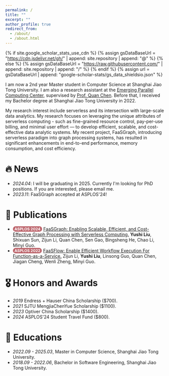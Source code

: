 ```yaml
---
permalink: /
title: ""
excerpt: ""
author_profile: true
redirect_from: 
  - /about/
  - /about.html
---
```


<style>
.pubtitle{
    background: #BD666D;
    color: white;
    font-size: 12px;
    padding: 1px 5px 1px 5px;
    border-radius: 15px;
    float: left;
    font-weight: bold;
}
.awardtitle{
    color: #BD666D;
    outline: 2px solid #BD666D;
    outline-offset: -2px;
    font-size: 12px;
    padding: 1px 5px 1px 5px;
    border-radius: 15px;
    float: left;
    font-weight: bold;
}
.font-bold{
    font-weight:bolder;
}
</style>

{% if site.google_scholar_stats_use_cdn %}
{% assign gsDataBaseUrl = "https://cdn.jsdelivr.net/gh/" | append: site.repository | append: "@" %}
{% else %}
{% assign gsDataBaseUrl = "https://raw.githubusercontent.com/" | append: site.repository | append: "/" %}
{% endif %}
{% assign url = gsDataBaseUrl | append: "google-scholar-stats/gs_data_shieldsio.json" %}

<span class='anchor' id='about-me'></span>

I am now a 2nd year Master student in Computer Science at Shanghai Jiao Tong University. I am also a research assistant at the <a href="http://epcc.sjtu.edu.cn/">Emerging Parallel Computing Center</a>, supervised by <a href="https://www.cs.sjtu.edu.cn/~chen-quan/">Prof. Quan Chen</a>. Before that, I received my Bachelor degree at Shanghai Jiao Tong University in 2022. 

My research interest include serverless and its intersection with large-scale data analytics. My research focuses on leveraging the unique attributes of serverless computing - such as fine-grained resource control, pay-per-use billing, and minimal user effort — to develop efficient, scalable, and cost-effective data analytic systems. My recent project, FaaSGraph, introducing serverless paradigm into graph processing systems, has resulted in significant enhancements in end-to-end performance, memory consumption, and cost efficiency.

# 🔥 News
- *2024.04*: I will be graduating in 2025. Currently I'm looking for PhD positions. If you are interested, please email me.
- *2023.11*: FaaSGraph accepted at ASPLOS'24!

# 📝 Publications 

<ul>
<li><div class="pubtitle">ASPLOS 2024</div> &nbsp;<a href="https://dl.acm.org/doi/10.1145/3620665.3640361">FaaSGraph: Enabling Scalable, Efficient, and Cost-Effective Graph Processing with Serverless Computing.</a> <span class="font-bold">Yushi Liu</span>, Shixuan Sun, Zijun Li, Quan Chen, Sen Gao, Bingsheng He, Chao Li, Minyi Guo.</li>
<li><div class="pubtitle">ASPLOS 2022</div> &nbsp;<a href="https://dl.acm.org/doi/abs/10.1145/3503222.3507717">FaaSFlow: Enable Efficient Workflow Execution For Function-as-a-Service.</a> Zijun Li, <span class="font-bold">Yushi Liu</span>, Linsong Guo, Quan Chen, Jiagan Cheng, Wenli Zheng, Minyi Guo.</li>
</ul>

# 🎖 Honors and Awards
- *2019* Endress + Hauser China Scholarship ($700).
- *2021* SJTU MengjiaChenYue Scholarship ($1100).
- *2023* Optiver China Scholarship ($1400).
- *2024* ASPLOS'24 Student Travel Fund ($800).

# 📖 Educations
- *2022.09 - 2025.03*, Master in Computer Science, Shanghai Jiao Tong University.
- *2018.09 - 2022.06*, Bachelor in Software Engineering, Shanghai Jiao Tong University. 

<!-- # 💬 Invited Talks
- *2021.06*, Lorem ipsum dolor sit amet, consectetur adipiscing elit. Vivamus ornare aliquet ipsum, ac tempus justo dapibus sit amet. 
- *2021.03*, Lorem ipsum dolor sit amet, consectetur adipiscing elit. Vivamus ornare aliquet ipsum, ac tempus justo dapibus sit amet.  \| [\[video\]](https://github.com/) -->

<!-- # 💻 Internships
- *2019.05 - 2020.02*, [Lorem](https://github.com/), China. -->